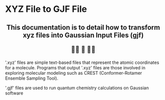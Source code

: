 # XYZ File to GJF File
<h2 align="center">
  
  This documentation is to detail how to transform xyz files into Gaussian Input Files (gjf) 
  <br>
  
  🧬📄 🔀 📃🧪
</h2>

<div>
  
'.xyz' files are simple text-based files that represent the atomic coordinates for a molecule. Programs that output '.xyz' files are those involved in exploring molecular modeling such as CREST (Conformer-Rotamer Ensemble Sampling Tool).

'.gjf' files are used to run quantum chemistry calculations on Gaussian software
